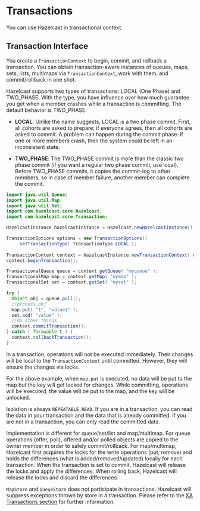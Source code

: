 

# Transactions

You can use Hazelcast in transactional context. 

## Transaction Interface

You create a `TransactionContext` to begin, commit, and rollback a transaction. You can obtain transaction-aware instances of queues, maps, sets, lists, multimaps via `TransactionContext`, work with them, and commit/rollback in one shot.

Hazelcast supports two types of transactions: LOCAL (One Phase) and TWO\_PHASE. With the type, you have influence over how much guarantee you get when a member crashes while a transaction is committing. The default behavior is TWO\_PHASE.

- **LOCAL**: Unlike the name suggests, LOCAL is a two phase commit. First, all cohorts are asked to prepare; if everyone agrees, then all cohorts are asked to commit. A problem can happen during the commit phase: if one or more members crash, then the system could be left in an inconsistent state.

- **TWO\_PHASE**: The TWO\_PHASE commit is more than the classic two phase commit (if you want a regular two phase commit, use local). Before TWO\_PHASE commits, it copies the commit-log to other members, so in case of member failure, another member can complete the commit.

```java
import java.util.Queue;
import java.util.Map;
import java.util.Set;
import com.hazelcast.core.Hazelcast;
import com.hazelcast.core.Transaction; 

HazelcastInstance hazelcastInstance = Hazelcast.newHazelcastInstance();

TransactionOptions options = new TransactionOptions()
    .setTransactionType( TransactionType.LOCAL );
    
TransactionContext context = hazelcastInstance.newTransactionContext( options )
context.beginTransaction();

TransactionalQueue queue = context.getQueue( "myqueue" );
TransactionalMap map = context.getMap( "mymap" );
TransactionalSet set = context.getSet( "myset" );

try {
  Object obj = queue.poll();
  //process obj
  map.put( "1", "value1" );
  set.add( "value" );
  //do other things..
  context.commitTransaction();
} catch ( Throwable t ) {
  context.rollbackTransaction();
}
```

In a transaction, operations will not be executed immediately. Their changes will be local to the `TransactionContext` until committed. However, they will ensure the changes via locks. 

For the above example, when `map.put` is executed, no data will be put to the map but the key will get locked for changes. While committing, operations will be executed, the value will be put to the map, and the key will be unlocked.

Isolation is always `REPEATABLE_READ`. If you are in a transaction, you can read the data in your transaction and the data that is already committed. If you are not in a transaction, you can only read the committed data. 

Implementation is different for queue/set/list and map/multimap. For queue operations (offer, poll), offered and/or polled objects are copied to the owner member in order to safely commit/rollback. For map/multimap, Hazelcast first acquires the locks for the write operations (put, remove) and holds the differences (what is added/removed/updated) locally for each transaction. When the transaction is set to commit, Hazelcast will release the locks and apply the differences. When rolling back, Hazelcast will release the locks and discard the differences.

`MapStore` and `QueueStore` does not participate in transactions. Hazelcast will suppress exceptions thrown by store in a transaction. Please refer to the [XA Transactions section](#xa-transactions) for further information.

